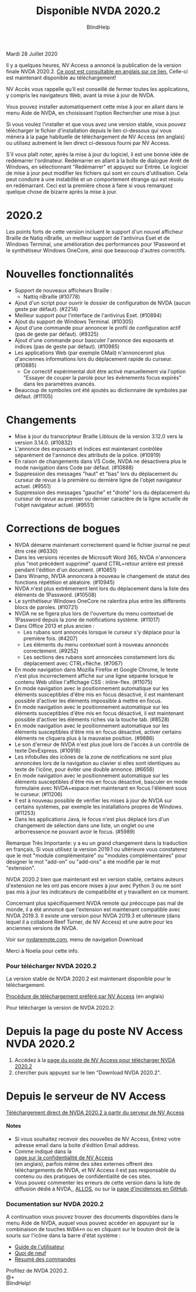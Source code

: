 ﻿---
title: Disponible NVDA 2020.2
layout: post
author: BlindHelp
---

<footer>Mardi 28 Juillet 2020</footer>

Il y a quelques heures, NV Access a annoncé la publication de la version finale NVDA 2020.2. [Ce post est consultable en anglais sur ce lien.](https://www.nvaccess.org/post/nvda-2020-2/) Celle-ci est maintenant disponible au téléchargement!    

NV Accès vous rappelle qu’il est conseillé de fermer toutes les applications, y compris les navigateurs Web, avant la mise à jour de NVDA.    

Vous pouvez installer automatiquement cette mise à jour en allant dans le menu Aide de NVDA, en choisissant l’option Rechercher une mise à jour.    

Si vous voulez l'installer et que vous avez une version stable, vous pouvez télécharger le fichier d'installation depuis le lien ci-dessous qui vous mènera à la page habituelle de téléchargement  de NV Access (en anglais) ou utilisez autrement le lien direct ci-dessous fourni par NV Access.    

S'il vous plaît noter, après la mise à jour du logiciel, il est une bonne idée de redémarrer l'ordinateur. Redémarrer en allant à la boîte de dialogue Arrêt de Windows, en sélectionnant "Redémarrer" et appuyez sur Entrée. Le logiciel de mise à jour peut modifier les fichiers qui sont en cours d'utilisation. Cela peut conduire à une instabilité et un comportement étrange qui est résolu en redémarrant. Ceci est la première chose à faire si vous remarquez quelque chose de bizarre après la mise à jour.    

# 2020.2 #

Les points forts de cette version incluent le support d'un nouvel afficheur Braille de Natiq nBraille, un meilleur support de l'antivirus Eset et de Windows Terminal, une amélioration des performances pour 1Password et le synthétiseur Windows OneCore, ainsi que beaucoup d'autres correctifs.     

# Nouvelles fonctionnalités #

* Support de nouveaux afficheurs Braille : 
	* Nattiq nBraille (#10778) 
* Ajout d'un script pour ouvrir le dossier de configuration de NVDA (aucun geste par défaut). (#2214) 
* Meilleur support pour l'interface de l'antivirus Eset. (#10894) 
* Ajout du support de Windows Terminal. (#10305) 
* Ajout d'une commande pour annoncer le profil de configuration actif (pas de geste par défaut). (#9325) 
* Ajout d'une commande pour basculer l'annonce des exposants et indices (pas de geste par défaut). (#10985) 
* Les applications Web (par exemple GMail) n'annonceront plus d'anciennes informations lors du déplacement rapide du curseur. (#10885) 
	* Ce correctif expérimental doit être activé manuellement via l'option "Essayer de couper la parole pour les évènements focus expirés" dans les paramètres avancés. 
* Beaucoup de symboles ont été ajoutés au dictionnaire de symboles par défaut. (#11105) 

# Changements #

* Mise à jour du transcripteur Braille Liblouis de la version 3.12.0 vers la version 3.14.0. (#10832) 
* L'annonce des exposants et indices est maintenant contrôlée séparément de l'annonce des attributs de la police. (#10919) 
* En raison de changements dans VS Code, NVDA ne désactivera plus le mode navigation dans Code par défaut. (#10888) 
* Suppression des messages "haut" et "bas" lors du déplacement du curseur de revue à la première ou dernière ligne de l'objet navigateur actuel. (#9551) 
* Suppression des messages "gauche" et "droite" lors du déplacement du curseur de revue au premier ou dernier caractère de la ligne actuelle de l'objet navigateur actuel. (#9551) 

# Corrections de bogues #

* NVDA démarre maintenant correctement quand le fichier journal ne peut être créé (#6330) 
* Dans les versions récentes de Microsoft Word 365, NVDA n'annoncera plus "mot précédent supprimé" quand CTRL+retour arrière est pressé pendant l'édition d'un document. (#10851) 
* Dans Winamp, NVDA annoncera à nouveau le changement de statut des fonctions répétition et aléatoire. (#10945) 
* NVDA n'est plus extrêmement lent lors du déplacement dans la liste des éléments de 1Password. (#10508) 
* Le synthétiseur Windows OneCore ne ralentira plus entre les différents blocs de paroles. (#10721) 
* NVDA ne se figera plus lors de l'ouverture du menu contextuel de 1Password depuis la zone de notifications système. (#11017) 
* Dans Office 2013 et plus ancien : 
	* Les rubans sont annoncés lorsque le curseur s'y déplace pour la première fois. (#4207) 
	* Les éléments du menu contextuel sont à nouveau annoncés correctement. (#9252) 
	* Les sections des rubans sont annoncées constamment lors du déplacement avec CTRL+flèche. (#7067) 
* En mode navigation dans Mozilla Firefox et Google Chrome, le texte n'est plus incorrectement affiché sur une ligne séparée lorsque le contenu Web utilise l'affichage CSS : inline-flex. (#11075) 
* En mode navigation avec le positionnement automatique sur les éléments susceptibles d'être mis en focus désactivé, il est maintenant possible d'activer les éléments impossible à mettre en focus. 
* En mode navigation avec le positionnement automatique sur les éléments susceptibles d'être mis en focus désactivé, il est maintenant possible d'activer les éléments riches via la touche tab. (#8528) 
* En mode navigation avec le positionnement automatique sur les éléments susceptibles d'être mis en focus désactivé, activer certains éléments ne cliquera plus à la mauvaise position. (#9886) 
* Le son d'erreur de NVDA n'est plus joué lors de l'accès à un contrôle de texte DevExpress. (#10918) 
* Les infobulles des icônes de la zone de notifications ne sont plus annoncées lors de la navigation au clavier si elles sont identiques au texte de l'icône, pour éviter une double annonce. (#6656) 
* En mode navigation avec le positionnement automatique sur les éléments susceptibles d'être mis en focus désactivé, basculer en mode formulaire avec NVDA+espace met maintenant en focus l'élément sous le curseur. (#11206) 
* Il est à nouveau possible de vérifier les mises à jour de NVDA sur certains systèmes, par exemple les installations propres de Windows. (#11253) 
* Dans les applications Java, le focus n'est plus déplacé lors d'un changement de sélection dans une liste, un onglet ou une arborressence ne pouvant avoir le focus. (#5989) 

Remarque Très Importante: y a eu un grand changement dans la traduction en français, Si vous utilisez la version 2019.1 ou ultérieure vous constaterez que le mot "module complémentaire" ou "modules complémentaires" pour désigner le mot "add-on" ou "add-ons" a été modifié par le mot "extension".

NVDA 2020.2 bien que maintenant est en version stable, certains auteurs d'extension ne les ont pas encore mises à jour avec Python 3 ou ne sont pas mis à jour les indicateurs de compatibilité et  y travaillent en ce moment.

Concernant plus spécifiquement NVDA remote qui préoccupe pas mal de monde, il a été annoncé  que l'extension est   maintenant compatible avec NVDA 2019.3. Il existe une version pour NVDA 2019.3 et ultérieure (dans lequel il a collaboré Reef Turner, de NV Access) et une autre pour les anciennes versions de NVDA.    

Voir sur [nvdaremote.com](https://nvdaremote.com/),  menu de navigation Download

Merci à Noelia pour cette info.

###  Pour télécharger NVDA 2020.2 ###

La version stable de NVDA  2020.2 est maintenant disponible pour le téléchargement.    

[Procédure de téléchargement préféré par NV Access](https://groups.io/g/nvda-devel/message/45172) (en anglais)    

Pour télécharger la version de NVDA 2020.2:    

# Depuis la page du poste NV Access NVDA 2020.2 #

1. Accédez à la [page du poste de NV Access pour télécharger NVDA 2020.2](https://www.nvaccess.org/post/nvda-2020-2/)    
2. chercher puis appuyez sur le lien "Download NVDA 2020.2".               

# Depuis le serveur de NV Access #
  
[Téléchargement direct de NVDA 2020.2 à partir du serveur de NV Access](http://www.nvaccess.org/download/nvda/releases/2020.2/nvda_2020.2.exe)    

#### Notes ####

* Si vous souhaitez recevoir des nouvelles de NV Access, Entrez votre adresse email dans la boite d'édition Email address.                
* Comme indiqué dans la            
[page sur la confidentialité de NV Access](http://www.nvaccess.org/privacy/)           
(en anglais), parfois même des sites externes offrent des téléchargements de NVDA, et NV Access il est pas responsable du contenu ou des pratiques de confidentialité de ces sites.         
* Vous pouvez commenter les erreurs de cette version dans la liste de diffusion dédié à NVDA,, [ALLOS](mailto:ALLOS@yahoogroupes.fr), ou sur la [page d'incidences en GitHub](https://github.com/nvaccess/nvda/issues).              

### Documentation sur NVDA 2020.2 ###

A continuation vous pouvez trouver des documents disponibles  dans le menu Aide de NVDA, auquel vous pouvez accéder en appuyant sur la combinaison de touches <kbd>NVDA+n</kbd> ou en cliquant sur le bouton droit de la souris sur l'icône dans la barre d'état système :

* [Guide de l'utilisateur](https://blindhelp.github.io/userGuide.html)
* [Quoi de neuf](https://blindhelp.github.io/changes.html)
* [Résumé des commandes](https://blindhelp.github.io/keyCommands.html)

Profitez de NVDA 2020.2.    
@+    
BlindHelp!    